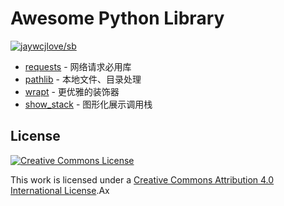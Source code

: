 # Awesome Python Library

[![jaywcjlove/sb](https://jaywcjlove.github.io/sb/ico/awesome.svg)](https://github.com/sindresorhus/awesome)



- [requests](https://requests.readthedocs.io/en/master/) - 网络请求必用库
- [pathlib](https://docs.python.org/3/library/pathlib.html) - 本地文件、目录处理
- [wrapt](https://wrapt.readthedocs.io/en/latest/) - 更优雅的装饰器
- [show_stack](analysis.py#L13) - 图形化展示调用栈


## License

[![Creative Commons License](http://i.creativecommons.org/l/by/4.0/88x31.png)](https://creativecommons.org/licenses/by/4.0/)

This work is licensed under a [Creative Commons Attribution 4.0 International License](http://creativecommons.org/licenses/by/4.0/).Ax